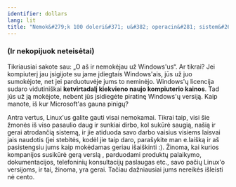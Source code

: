 ```yaml
---
identifier: dollars
lang: lit
title: "Nemok&#279;k 100 doleri&#371; u&#382; operacin&#281; sistem&#261;"
---
```

<h3>(Ir nekopijuok neteis&#279;tai)</h3>

Tikriausiai sakote sau: „O a&#353; ir nemok&#279;jau u&#382; Windows'us“. Ar tikrai? Jei kompiuter&#303; jau 
&#303;sigijote su jame &#303;diegtais Windows'ais, j&#363;s u&#382; juo sumok&#279;jote, net jei parduotuv&#279;je jums 
to nemin&#279;jo. Windows'&#371; licencija sudaro vidutini&#353;kai <b>ketvirtadal&#303; kiekvieno naujo kompiuterio 
kainos</b>. Tad j&#363;s u&#382; j&#261; mok&#279;jote, nebent j&#363;s &#303;sidieg&#279;te piratin&#281; 
Windows'&#371; versij&#261;. Kaip manote, i&#353; kur Microsoft'as gauna pinig&#371;?

Antra vertus, Linux'us galite gauti visai nemokamai. Tikrai taip, visi &#353;ie &#382;mon&#279;s i&#353; viso 
pasaulio daug ir sunkiai dirbo, kol suk&#363;r&#279; saugi&#261;, na&#353;i&#261; ir gerai atrodan&#269;i&#261; 
sistem&#261;, ir jie atiduoda savo darbo vaisius visiems laisvai jais naudotis (jei stebit&#279;s, kod&#279;l jie taip 
daro, para&#353;ykite man e.lai&#353;k&#261; ir a&#353; pasistengsiu jums kaip mok&#279;damas geriau 
i&#353;ai&#353;kinti :). &#381;inoma, kai kurios kompanijos susik&#363;r&#279; ger&#261; versl&#261; , parduodami 
produkt&#371; palaikymo, dokumentacijos, telefonini&#371; konsultacij&#371; paslaugas etc., savo pa&#269;i&#371; 
Linux'o versijoms, ir tai, &#382;inoma, yra gerai. Ta&#269;iau da&#382;niausiai jums nereik&#279;s i&#353;leisti n&#279; 
cento.




